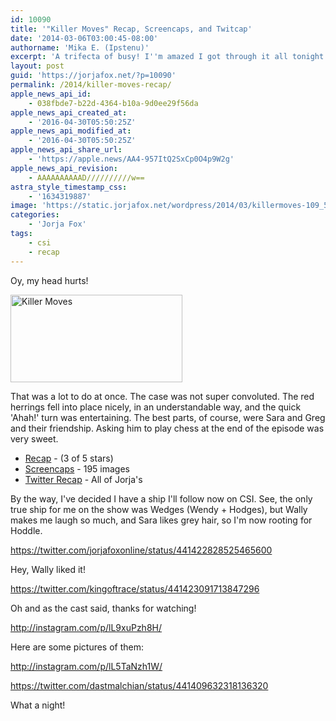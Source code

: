 ```yaml
---
id: 10090
title: '"Killer Moves" Recap, Screencaps, and Twitcap'
date: '2014-03-06T03:00:45-08:00'
authorname: 'Mika E. (Ipstenu)'
excerpt: 'A trifecta of busy! I''m amazed I got through it all tonight.'
layout: post
guid: 'https://jorjafox.net/?p=10090'
permalink: /2014/killer-moves-recap/
apple_news_api_id:
    - 038fbde7-b22d-4364-b10a-9d0ee29f56da
apple_news_api_created_at:
    - '2016-04-30T05:50:25Z'
apple_news_api_modified_at:
    - '2016-04-30T05:50:25Z'
apple_news_api_share_url:
    - 'https://apple.news/AA4-957ItQ2SxCp0O4p9W2g'
apple_news_api_revision:
    - AAAAAAAAAAD//////////w==
astra_style_timestamp_css:
    - '1634319887'
image: 'https://static.jorjafox.net/wordpress/2014/03/killermoves-109_595.jpg'
categories:
    - 'Jorja Fox'
tags:
    - csi
    - recap
---
```


Oy, my head hurts!

<img class="alignright size-thumbnail wp-image-10098" src="//jfo-static.net/wordpress/2014/03/killermoves-109_595.jpg" alt="Killer Moves" width="275" height="140" />

That was a lot to do at once. The case was not super convoluted. The red herrings fell into place nicely, in an understandable way, and the quick 'Ahah!' turn was entertaining. The best parts, of course, were Sara and Greg and their friendship. Asking him to play chess at the end of the episode was very sweet.
<ul>
 	<li><a href="https://jorjafox.net/wiki/Killer_Moves">Recap</a> - (3 of 5 stars)</li>
 	<li><a href="https://jorjafox.net/gallery/tv/csi/season14/16-killer-moves">Screencaps</a> - 195 images</li>
 	<li><a href="https://jorjafox.net/wiki/Twitter_Live_Chat_(05_March_2014)">Twitter Recap</a> - All of Jorja's</li>
</ul>
By the way, I've decided I have a ship I'll follow now on CSI. See, the only true ship for me on the show was Wedges (Wendy + Hodges), but Wally makes me laugh so much, and Sara likes grey hair, so I'm now rooting for Hoddle.

https://twitter.com/jorjafoxonline/status/441422828525465600

Hey, Wally liked it!

https://twitter.com/kingoftrace/status/441423091713847296

Oh and as the cast said, thanks for watching!

http://instagram.com/p/lL9xuPzh8H/

Here are some pictures of them:

http://instagram.com/p/lL5TaNzh1W/

https://twitter.com/dastmalchian/status/441409632318136320

What a night!
